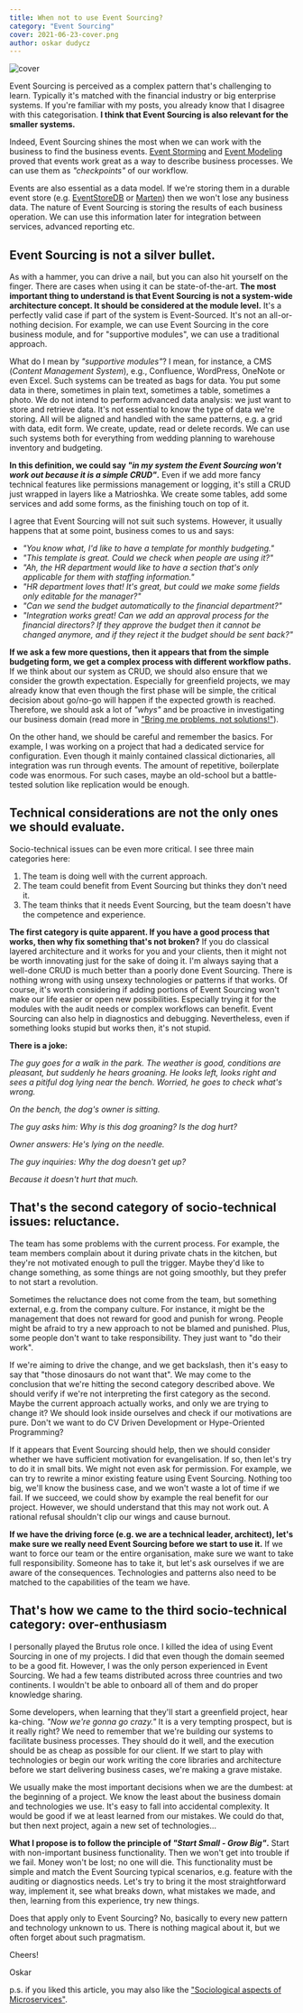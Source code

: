 ```yaml
---
title: When not to use Event Sourcing?
category: "Event Sourcing"
cover: 2021-06-23-cover.png
author: oskar dudycz
---
```


![cover](2021-06-23-cover.png)

Event Sourcing is perceived as a complex pattern that's challenging to learn. Typically it's matched with the financial industry or big enterprise systems. If you're familiar with my posts, you already know that I disagree with this categorisation. **I think that Event Sourcing is also relevant for the smaller systems.**

Indeed, Event Sourcing shines the most when we can work with the business to find the business events. [Event Storming](https://www.eventstorming.com/) and [Event Modeling](https://eventmodeling.org/posts/what-is-event-modeling/) proved that events work great as a way to describe business processes. We can use them as _"checkpoints"_ of our workflow.

Events are also essential as a data model. If we're storing them in a durable event store (e.g. [EventStoreDB](https://www.eventstore.com) or [Marten](https://martendb.io/)) then we won't lose any business data. The nature of Event Sourcing is storing the results of each business operation. We can use this information later for integration between services, advanced reporting etc.

## Event Sourcing is not a silver bullet. 

As with a hammer, you can drive a nail, but you can also hit yourself on the finger. There are cases when using it can be state-of-the-art. **The most important thing to understand is that Event Sourcing is not a system-wide architecture concept. It should be considered at the module level.** It's a perfectly valid case if part of the system is Event-Sourced. It's not an all-or-nothing decision. For example, we can use Event Sourcing in the core business module, and for "supportive modules", we can use a traditional approach.

What do I mean by _"supportive modules"_? I mean, for instance, a CMS (_Content Management System_), e.g., Confluence, WordPress, OneNote or even Excel. Such systems can be treated as bags for data. You put some data in there, sometimes in plain text, sometimes a table, sometimes a photo. We do not intend to perform advanced data analysis: we just want to store and retrieve data. It's not essential to know the type of data we're storing. All will be aligned and handled with the same patterns, e.g. a grid with data, edit form. We create, update, read or delete records. We can use such systems both for everything from wedding planning to warehouse inventory and budgeting.

**In this definition, we could say _"in my system the Event Sourcing won't work out because it is a simple CRUD"_.**  Even if we add more fancy technical features like permissions management or logging, it's still a CRUD just wrapped in layers like a Matrioshka. We create some tables, add some services and add some forms, as the finishing touch on top of it.

I agree that Event Sourcing will not suit such systems. However, it usually happens that at some point, business comes to us and says:
- _"You know what, I'd like to have a template for monthly budgeting."_
- _"This template is great. Could we check when people are using it?"_
- _"Ah, the HR department would like to have a section that's only applicable for them with staffing information."_
- _"HR department loves that! It's great, but could we make some fields only editable for the manager?"_
- _"Can we send the budget automatically to the financial department?"_
- _"Integration works great! Can we add an approval process for the financial directors? If they approve the budget then it cannot be changed anymore, and if they reject it the budget should be sent back?"_

**If we ask a few more questions, then it appears that from the simple budgeting form, we get a complex process with different workflow paths.** If we think about our system as CRUD, we should also ensure that we consider the growth expectation. Especially for greenfield projects, we may already know that even though the first phase will be simple, the critical decision about go/no-go will happen if the expected growth is reached. Therefore, we should ask a lot of _"whys"_ and be proactive in investigating our business domain (read more in ["Bring me problems, not solutions!"](/en/bring_me_problems_not_solutions/)).

On the other hand, we should be careful and remember the basics. For example, I was working on a project that had a dedicated service for configuration. Even though it mainly contained classical dictionaries, all integration was run through events. The amount of repetitive, boilerplate code was enormous. For such cases, maybe an old-school but a battle-tested solution like replication would be enough.

## Technical considerations are not the only ones we should evaluate.

Socio-technical issues can be even more critical.  I see three main categories here:
1. The team is doing well with the current approach.
2. The team could benefit from Event Sourcing but thinks they don't need it.
3. The team thinks that it needs Event Sourcing, but the team doesn't have the competence and experience.

**The first category is quite apparent. If you have a good process that works, then why fix something that's not broken?** If you do classical layered architecture and it works for you and your clients, then it might not be worth innovating just for the sake of doing it. I'm always saying that a well-done CRUD is much better than a poorly done Event Sourcing. There is nothing wrong with using unsexy technologies or patterns if that works. Of course, it's worth considering if adding portions of Event Sourcing won't make our life easier or open new possibilities. Especially trying it for the modules with the audit needs or complex workflows can benefit. Event Sourcing can also help in diagnostics and debugging. Nevertheless, even if something looks stupid but works then, it's not stupid.

**There is a joke:**

_The guy goes for a walk in the park. The weather is good, conditions are pleasant, but suddenly he hears groaning. He looks left, looks right and sees a pitiful dog lying near the bench. Worried, he goes to check what's wrong._

_On the bench, the dog's owner is sitting._

_The guy asks him: Why is this dog groaning? Is the dog hurt?_

_Owner answers: He's lying on the needle._

_The guy inquiries: Why the dog doesn't get up?_

_Because it doesn't hurt that much._

## That's the second category of socio-technical issues: reluctance.

The team has some problems with the current process. For example, the team members complain about it during private chats in the kitchen, but they're not motivated enough to pull the trigger. Maybe they'd like to change something, as some things are not going smoothly, but they prefer to not start a revolution. 

Sometimes the reluctance does not come from the team, but something external, e.g. from the company culture. For instance, it might be the management that does not reward for good and punish for wrong. People might be afraid to try a new approach to not be blamed and punished. Plus, some people don't want to take responsibility. They just want to "do their work".

If we're aiming to drive the change, and we get backslash, then it's easy to say that "those dinosaurs do not want that". We may come to the conclusion that we're hitting the second category described above. We should verify if we're not interpreting the first category as the second. Maybe the current approach actually works, and only we are trying to change it? We should look inside ourselves and check if our motivations are pure. Don't we want to do CV Driven Development or Hype-Oriented Programming?

If it appears that Event Sourcing should help, then we should consider whether we have sufficient motivation for evangelisation. If so, then let's try to do it in small bits. We might not even ask for permission. For example, we can try to rewrite a minor existing feature using Event Sourcing. Nothing too big, we'll know the business case, and we won't waste a lot of time if we fail. If we succeed, we could show by example the real benefit for our project. However, we should understand that this may not work out. A rational refusal shouldn't clip our wings and cause burnout.

**If we have the driving force (e.g. we are a technical leader, architect), let's make sure we really need Event Sourcing before we start to use it.** If we want to force our team or the entire organisation, make sure we want to take full responsibility. Someone has to take it, but let's ask ourselves if we are aware of the consequences. Technologies and patterns also need to be matched to the capabilities of the team we have.

## That's how we came to the third socio-technical category: over-enthusiasm 

I personally played the Brutus role once. I killed the idea of using Event Sourcing in one of my projects. I did that even though the domain seemed to be a good fit. However, I was the only person experienced in Event Sourcing. We had a few teams distributed across three countries and two continents. I wouldn't be able to onboard all of them and do proper knowledge sharing.

Some developers, when learning that they'll start a greenfield project, hear ka-ching. _"Now we're gonna go crazy."_ It is a very tempting prospect, but is it really right? We need to remember that we're building our systems to facilitate business processes. They should do it well, and the execution should be as cheap as possible for our client. If we start to play with technologies or begin our work writing the core libraries and architecture before we start delivering business cases, we're making a grave mistake.

We usually make the most important decisions when we are the dumbest: at the beginning of a project. We know the least about the business domain and technologies we use. It's easy to fall into accidental complexity. It would be good if we at least learned from our mistakes. We could do that, but then next project, again a new set of technologies...

**What I propose is to follow the principle of _"Start Small - Grow Big"_.** Start with non-important business functionality. Then we won't get into trouble if we fail. Money won't be lost; no one will die. This functionality must be simple and match the Event Sourcing typical scenarios, e.g. feature with the auditing or diagnostics needs. Let's try to bring it the most straightforward way, implement it, see what breaks down, what mistakes we made, and then, learning from this experience, try new things.

Does that apply only to Event Sourcing? No, basically to every new pattern and technology unknown to us. There is nothing magical about it, but we often forget about such pragmatism.

Cheers!

Oskar

p.s. if you liked this article, you may also like the ["Sociological aspects of Microservices"](/en/sociological_aspects_of_microservices/).